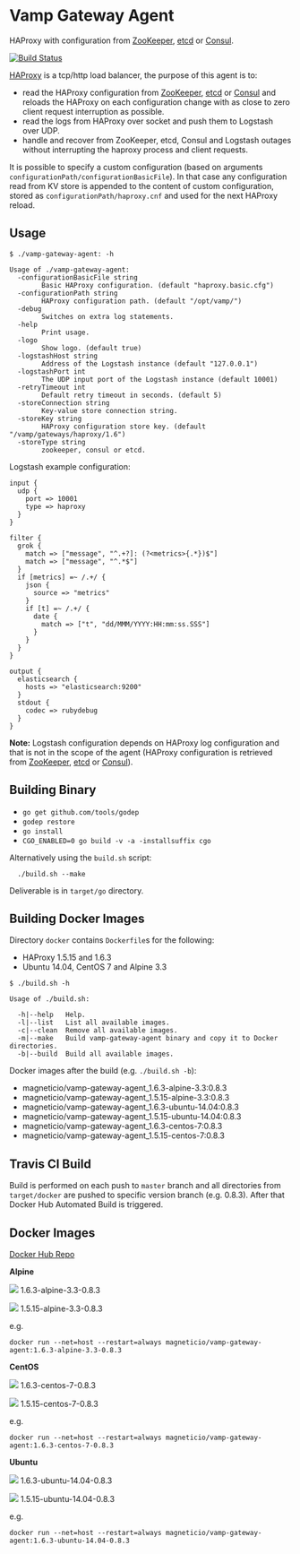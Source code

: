 # Vamp Gateway Agent

HAProxy with configuration from [ZooKeeper](https://zookeeper.apache.org/), [etcd](https://coreos.com/etcd/docs/latest/) or [Consul](https://consul.io/).

[![Build Status](https://travis-ci.org/magneticio/vamp-gateway-agent.svg?branch=master)](https://travis-ci.org/magneticio/vamp-gateway-agent)

[HAProxy](http://www.haproxy.org/) is a tcp/http load balancer, the purpose of this agent is to: 

- read the HAProxy configuration from [ZooKeeper](https://zookeeper.apache.org/), [etcd](https://coreos.com/etcd/docs/latest/) or [Consul](https://consul.io/) and reloads the HAProxy on each configuration change with as close to zero client request interruption as possible.
- read the logs from HAProxy over socket and push them to Logstash over UDP.
- handle and recover from ZooKeeper, etcd, Consul and Logstash outages without interrupting the haproxy process and client requests.

It is possible to specify a custom configuration (based on arguments `configurationPath/configurationBasicFile`).
In that case any configuration read from KV store is appended to the content of custom configuration, stored as `configurationPath/haproxy.cnf` and used for the next HAProxy reload.

## Usage

```
$ ./vamp-gateway-agent: -h
                                       
Usage of ./vamp-gateway-agent:
  -configurationBasicFile string
        Basic HAProxy configuration. (default "haproxy.basic.cfg")
  -configurationPath string
        HAProxy configuration path. (default "/opt/vamp/")
  -debug
        Switches on extra log statements.
  -help
        Print usage.
  -logo
        Show logo. (default true)
  -logstashHost string
        Address of the Logstash instance (default "127.0.0.1")
  -logstashPort int
        The UDP input port of the Logstash instance (default 10001)
  -retryTimeout int
        Default retry timeout in seconds. (default 5)
  -storeConnection string
        Key-value store connection string.
  -storeKey string
        HAProxy configuration store key. (default "/vamp/gateways/haproxy/1.6")
  -storeType string
        zookeeper, consul or etcd.

```

Logstash example configuration:

```
input {
  udp {
    port => 10001
    type => haproxy
  }
}

filter {
  grok {
    match => ["message", "^.+?]: (?<metrics>{.*})$"]
    match => ["message", "^.*$"]
  }
  if [metrics] =~ /.+/ {
    json {
      source => "metrics"
    }
    if [t] =~ /.+/ {
      date {
        match => ["t", "dd/MMM/YYYY:HH:mm:ss.SSS"]
      }
    }
  }
}

output {
  elasticsearch {
    hosts => "elasticsearch:9200"
  }
  stdout {
    codec => rubydebug
  }
}
```

**Note:** Logstash configuration depends on HAProxy log configuration and that is not in the scope of the agent (HAProxy configuration is retrieved from [ZooKeeper](https://zookeeper.apache.org/), [etcd](https://coreos.com/etcd/docs/latest/) or [Consul](https://consul.io/)). 

## Building Binary

- `go get github.com/tools/godep`
- `godep restore`
- `go install`
- `CGO_ENABLED=0 go build -v -a -installsuffix cgo`

Alternatively using the `build.sh` script:
```
  ./build.sh --make
```
Deliverable is in `target/go` directory.
 
## Building Docker Images

Directory `docker` contains `Dockerfile`s for the following:

- HAProxy 1.5.15 and 1.6.3
- Ubuntu 14.04, CentOS 7 and Alpine 3.3

```
$ ./build.sh -h

Usage of ./build.sh:

  -h|--help   Help.
  -l|--list   List all available images.
  -c|--clean  Remove all available images.
  -m|--make   Build vamp-gateway-agent binary and copy it to Docker directories.
  -b|--build  Build all available images.

```

Docker images after the build (e.g. `./build.sh -b`): 

- magneticio/vamp-gateway-agent_1.6.3-alpine-3.3:0.8.3
- magneticio/vamp-gateway-agent_1.5.15-alpine-3.3:0.8.3
- magneticio/vamp-gateway-agent_1.6.3-ubuntu-14.04:0.8.3
- magneticio/vamp-gateway-agent_1.5.15-ubuntu-14.04:0.8.3
- magneticio/vamp-gateway-agent_1.6.3-centos-7:0.8.3
- magneticio/vamp-gateway-agent_1.5.15-centos-7:0.8.3

## Travis CI Build

Build is performed on each push to `master` branch and all directories from `target/docker` are pushed to specific version branch (e.g. 0.8.3).
After that Docker Hub Automated Build is triggered.

## Docker Images

[Docker Hub Repo](https://hub.docker.com/r/magneticio/vamp-gateway-agent/)

**Alpine**

[![](https://badge.imagelayers.io/magneticio/vamp-gateway-agent:1.6.3-alpine-3.3-0.8.3.svg)](https://imagelayers.io/?images=magneticio/vamp-gateway-agent:1.6.3-alpine-3.3-0.8.3) 1.6.3-alpine-3.3-0.8.3

[![](https://badge.imagelayers.io/magneticio/vamp-gateway-agent:1.5.15-alpine-3.3-0.8.3.svg)](https://imagelayers.io/?images=magneticio/vamp-gateway-agent:1.5.15-alpine-3.3-0.8.3) 1.5.15-alpine-3.3-0.8.3

e.g.

```
docker run --net=host --restart=always magneticio/vamp-gateway-agent:1.6.3-alpine-3.3-0.8.3
```

**CentOS**

[![](https://badge.imagelayers.io/magneticio/vamp-gateway-agent:1.6.3-centos-7-0.8.3.svg)](https://imagelayers.io/?images=magneticio/vamp-gateway-agent:1.6.3-centos-7-0.8.3) 1.6.3-centos-7-0.8.3

[![](https://badge.imagelayers.io/magneticio/vamp-gateway-agent:1.5.15-centos-7-0.8.3.svg)](https://imagelayers.io/?images=magneticio/vamp-gateway-agent:1.5.15-centos-7-0.8.3) 1.5.15-centos-7-0.8.3

e.g.

```
docker run --net=host --restart=always magneticio/vamp-gateway-agent:1.6.3-centos-7-0.8.3
```

**Ubuntu**

[![](https://badge.imagelayers.io/magneticio/vamp-gateway-agent:1.6.3-ubuntu-14.04-0.8.3.svg)](https://imagelayers.io/?images=magneticio/vamp-gateway-agent:1.6.3-ubuntu-14.04-0.8.3) 1.6.3-ubuntu-14.04-0.8.3

[![](https://badge.imagelayers.io/magneticio/vamp-gateway-agent:1.5.15-ubuntu-14.04-0.8.3.svg)](https://imagelayers.io/?images=magneticio/vamp-gateway-agent:1.5.15-ubuntu-14.04-0.8.3) 1.5.15-ubuntu-14.04-0.8.3

e.g.

```
docker run --net=host --restart=always magneticio/vamp-gateway-agent:1.6.3-ubuntu-14.04-0.8.3
```
